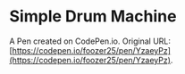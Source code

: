 # Simple Drum Machine

A Pen created on CodePen.io. Original URL: [https://codepen.io/foozer25/pen/YzaeyPz](https://codepen.io/foozer25/pen/YzaeyPz).

